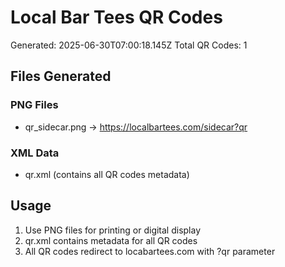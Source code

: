 # Local Bar Tees QR Codes

Generated: 2025-06-30T07:00:18.145Z
Total QR Codes: 1

## Files Generated

### PNG Files
- qr_sidecar.png → https://localbartees.com/sidecar?qr

### XML Data
- qr.xml (contains all QR codes metadata)

## Usage
1. Use PNG files for printing or digital display
2. qr.xml contains metadata for all QR codes
3. All QR codes redirect to locabartees.com with ?qr parameter
